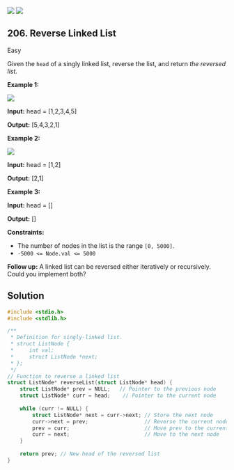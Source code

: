 [![](https://img.shields.io/github/stars/javadev/LeetCode-in-All?label=Stars&style=flat-square)](https://github.com/javadev/LeetCode-in-All)
[![](https://img.shields.io/github/forks/javadev/LeetCode-in-All?label=Fork%20me%20on%20GitHub%20&style=flat-square)](https://github.com/javadev/LeetCode-in-All/fork)

## 206\. Reverse Linked List

Easy

Given the `head` of a singly linked list, reverse the list, and return _the reversed list_.

**Example 1:**

![](https://assets.leetcode.com/uploads/2021/02/19/rev1ex1.jpg)

**Input:** head = [1,2,3,4,5]

**Output:** [5,4,3,2,1]

**Example 2:**

![](https://assets.leetcode.com/uploads/2021/02/19/rev1ex2.jpg)

**Input:** head = [1,2]

**Output:** [2,1]

**Example 3:**

**Input:** head = []

**Output:** []

**Constraints:**

*   The number of nodes in the list is the range `[0, 5000]`.
*   `-5000 <= Node.val <= 5000`

**Follow up:** A linked list can be reversed either iteratively or recursively. Could you implement both?

## Solution

```c
#include <stdio.h>
#include <stdlib.h>

/**
 * Definition for singly-linked list.
 * struct ListNode {
 *     int val;
 *     struct ListNode *next;
 * };
 */
// Function to reverse a linked list
struct ListNode* reverseList(struct ListNode* head) {
    struct ListNode* prev = NULL;   // Pointer to the previous node
    struct ListNode* curr = head;    // Pointer to the current node
    
    while (curr != NULL) {
        struct ListNode* next = curr->next; // Store the next node
        curr->next = prev;                  // Reverse the current node's pointer
        prev = curr;                        // Move prev to the current node
        curr = next;                        // Move to the next node
    }
    
    return prev; // New head of the reversed list
}
```